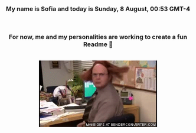 


<div align="center">
<h3 >My name is Sofia and today is Sunday, 8 August, 00:53 GMT-4</h3><br>
<h3 >For now, me and my personalities are working to create a fun Readme 👋
</h3><br>
<img src='img/dwight.gif' alt='working...'/>
</div>

